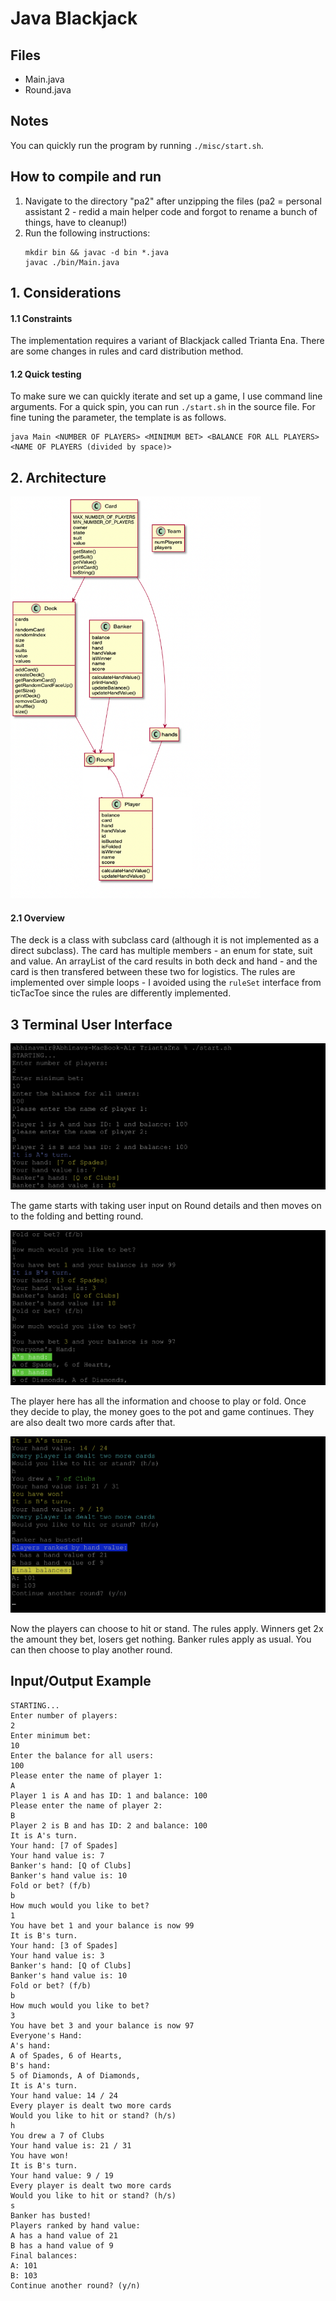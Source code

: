 # Java Blackjack

## Files

- Main.java
- Round.java

## Notes

You can quickly run the program by running `./misc/start.sh`.

## How to compile and run

1. Navigate to the directory "pa2" after unzipping the files (pa2 = personal assistant 2 - redid a main helper code and forgot to rename a bunch of things, have to cleanup!)
2. Run the following instructions:
   ```shell
   mkdir bin && javac -d bin *.java
   javac ./bin/Main.java
   ```


## 1. Considerations

#### 1.1 Constraints
The implementation requires a variant of Blackjack called Trianta Ena. There are some changes in rules and card distribution method. 

#### 1.2 Quick testing
To make sure we can quickly iterate and set up a game, I use command line arguments. For a quick spin, you can run `./start.sh` in the source file. For fine tuning the parameter, the template is as follows.

```shell
java Main <NUMBER OF PLAYERS> <MINIMUM BET> <BALANCE FOR ALL PLAYERS> <NAME OF PLAYERS (divided by space)>
```

## 2. Architecture

<img src = "./misc/uml.png"  style="width:400px;"/>

#### 2.1 Overview

The deck is a class with subclass card (although it is not implemented as a direct subclass). The card has multiple members - an enum for state, suit and value. An arrayList of the card results in both deck and hand - and the card is then transfered between these two for logistics. The rules are implemented over simple loops - I avoided using the `ruleSet` interface from ticTacToe since the rules are differently implemented.

## 3 Terminal User Interface

![](./misc/1.png)

The game starts with taking user input on Round details and then moves on to the folding and betting round.

![](./misc/2.png)

The player here has all the information and choose to play or fold. Once they decide to play, the money goes to the pot and game continues. They are also dealt two more cards after that.

![](./misc/3.png)

Now the players can choose to hit or stand. The rules apply. Winners get 2x the amount they bet, losers get nothing. Banker rules apply as usual. You can then choose to play another round.

## Input/Output Example

```shell
STARTING...
Enter number of players:
2
Enter minimum bet:
10
Enter the balance for all users:
100
Please enter the name of player 1:
A
Player 1 is A and has ID: 1 and balance: 100
Please enter the name of player 2:
B
Player 2 is B and has ID: 2 and balance: 100
It is A's turn.
Your hand: [7 of Spades]
Your hand value is: 7
Banker's hand: [Q of Clubs]
Banker's hand value is: 10
Fold or bet? (f/b)
b
How much would you like to bet?
1
You have bet 1 and your balance is now 99
It is B's turn.
Your hand: [3 of Spades]
Your hand value is: 3
Banker's hand: [Q of Clubs]
Banker's hand value is: 10
Fold or bet? (f/b)
b
How much would you like to bet?
3
You have bet 3 and your balance is now 97
Everyone's Hand:
A's hand:
A of Spades, 6 of Hearts,
B's hand:
5 of Diamonds, A of Diamonds,
It is A's turn.
Your hand value: 14 / 24
Every player is dealt two more cards
Would you like to hit or stand? (h/s)
h
You drew a 7 of Clubs
Your hand value is: 21 / 31
You have won!
It is B's turn.
Your hand value: 9 / 19
Every player is dealt two more cards
Would you like to hit or stand? (h/s)
s
Banker has busted!
Players ranked by hand value:
A has a hand value of 21
B has a hand value of 9
Final balances:
A: 101
B: 103
Continue another round? (y/n)

```
